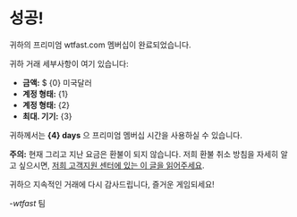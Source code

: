 # 성공! 
 
 귀하의 프리미엄 wtfast.com 멤버십이 완료되었습니다. 
 
 귀하 거래 세부사항이 여기 있습니다:

* **금액:** $ {0} 미국달러
* **계정 형태:** {1}
* **계정 형태:** {2}
* **최대. 기기:** {3}

귀하께서는 **{4} days** 으 프리미엄 멤버십 시간을 사용하실 수 있습니다.  

**주의:** 현재 그리고 지난 요금은 환불이 되지 않습니다. 저희 환불 취소 방침을 자세히 알고 싶으시면, [저희 고객지원 센터에 있는 이 글을 읽어주세요](https://wtfast.zendesk.com/hc/en-us/articles/210389223-Refund-and-Cancellation-Policy-).

귀하으 지속적인 거래에 다시 감사드립니다, 즐거운 게임되세요!
 
-*wtfast* 팀
